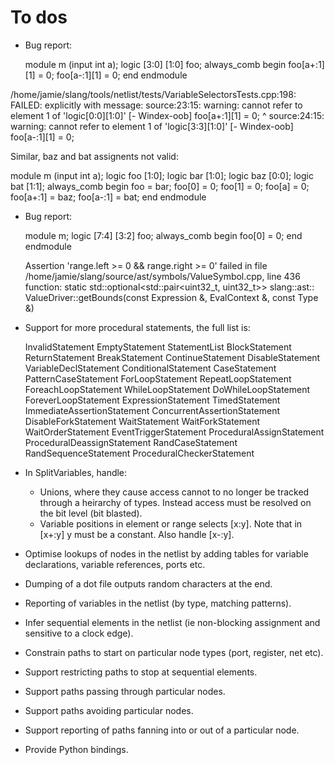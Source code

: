 To dos
======

- Bug report:

  module m (input int a);
    logic [3:0] [1:0] foo;
    always_comb begin
      foo[a+:1][1] = 0;
      foo[a-:1][1] = 0;
    end
  endmodule

/home/jamie/slang/tools/netlist/tests/VariableSelectorsTests.cpp:198: FAILED:
explicitly with message:
  source:23:15: warning: cannot refer to element 1 of 'logic[0:0][1:0]' [-
  Windex-oob]
      foo[a+:1][1] = 0;
                ^
  source:24:15: warning: cannot refer to element 1 of 'logic[3:3][1:0]' [-
  Windex-oob]
      foo[a-:1][1] = 0;

Similar, baz and bat assignents not valid:

  module m (input int a);
    logic foo [1:0];
    logic bar [1:0];
    logic baz [0:0];
    logic bat [1:1];
    always_comb begin
      foo = bar;
      foo[0] = 0;
      foo[1] = 0;
      foo[a] = 0;
      foo[a+:1] = baz;
      foo[a-:1] = bat;
    end
  endmodule

- Bug report:

  module m;
    logic [7:4] [3:2] foo;
    always_comb begin
      foo[0] = 0;
    end
  endmodule

  Assertion 'range.left >= 0 && range.right >= 0' failed
    in file /home/jamie/slang/source/ast/symbols/ValueSymbol.cpp, line 436
    function: static std::optional<std::pair<uint32_t, uint32_t>> slang::ast::
  ValueDriver::getBounds(const Expression &, EvalContext &, const Type &)

- Support for more procedural statements, the full list is:

    InvalidStatement
    EmptyStatement
    StatementList
    BlockStatement
    ReturnStatement
    BreakStatement
    ContinueStatement
    DisableStatement
    VariableDeclStatement
    ConditionalStatement
    CaseStatement
    PatternCaseStatement
    ForLoopStatement
    RepeatLoopStatement
    ForeachLoopStatement
    WhileLoopStatement
    DoWhileLoopStatement
    ForeverLoopStatement
    ExpressionStatement
    TimedStatement
    ImmediateAssertionStatement
    ConcurrentAssertionStatement
    DisableForkStatement
    WaitStatement
    WaitForkStatement
    WaitOrderStatement
    EventTriggerStatement
    ProceduralAssignStatement
    ProceduralDeassignStatement
    RandCaseStatement
    RandSequenceStatement
    ProceduralCheckerStatement

- In SplitVariables, handle:
  * Unions, where they cause access cannot to no longer be tracked through a
    heirarchy of types. Instead access must be resolved on the bit level (bit blasted).
  * Variable positions in element or range selects [x:y].
    Note that in [x+:y] y must be a constant.
    Also handle [x-:y].

- Optimise lookups of nodes in the netlist by adding tables for variable
  declarations, variable references, ports etc.

- Dumping of a dot file outputs random characters at the end.
- Reporting of variables in the netlist (by type, matching patterns).
- Infer sequential elements in the netlist (ie non-blocking assignment and
  sensitive to a clock edge).
- Constrain paths to start on particular node types (port, register, net etc).
- Support restricting paths to stop at sequential elements.
- Support paths passing through particular nodes.
- Support paths avoiding particular nodes.
- Support reporting of paths fanning into or out of a particular node.
- Provide Python bindings.
